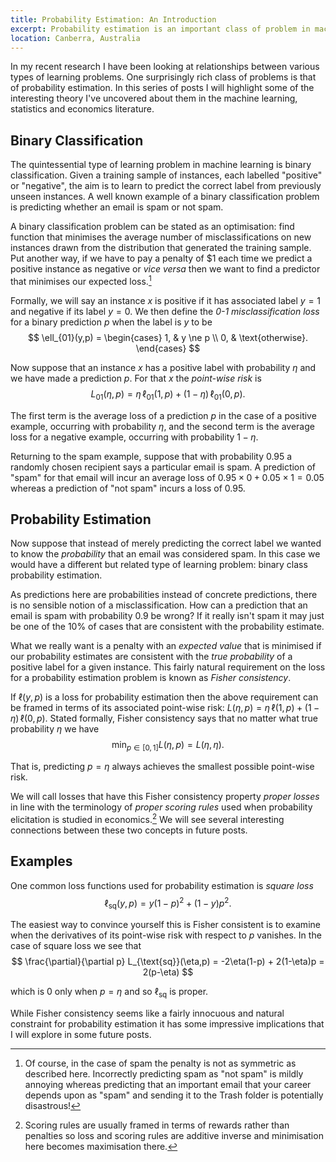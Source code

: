 ```yaml
---
title: Probability Estimation: An Introduction
excerpt: Probability estimation is an important class of problem in machine learning. In this, the first of a series of posts, I discuss a natural class of losses for these problems.
location: Canberra, Australia
---
```


In my recent research I have been looking at relationships between various types
of learning problems. One surprisingly rich class of problems is that of 
probability estimation. In this series of posts I will 
highlight some of the interesting theory I've uncovered about them in the
machine learning, statistics and economics literature.

Binary Classification
---------------------
The quintessential type of learning problem in machine learning is binary 
classification. Given a training sample of instances, each labelled "positive" 
or "negative", the aim is to learn to predict the correct label from previously 
unseen instances. A well known example of a binary classification problem is 
predicting whether an email is spam or not spam.

A binary classification problem can be stated as an optimisation: find 
function that minimises the average number of misclassifications on new 
instances drawn from the distribution that generated the training sample.
Put another way, if we have to pay a penalty of $1 each time we predict a 
positive instance as negative or _vice versa_ then we want to find a predictor 
that minimises our expected loss.[^1]

[^1]: Of course, in the case of spam the penalty is not as symmetric as 
described here. Incorrectly predicting spam as "not spam" is mildly annoying
whereas predicting that an important email that your career depends upon as
"spam" and sending it to the Trash folder is potentially disastrous!

Formally, we will say an instance $x$ is positive if it has associated label
$y = 1$ and negative if its label $y = 0$.
We then define the _0-1 misclassification loss_ for a binary prediction $p$
when the label is $y$ to be
$$
	\ell_{01}(y,p) = 
	\begin{cases}
		1, &	y \ne p \\
		0, &	\text{otherwise}.
	\end{cases}
$$

Now suppose that an instance $x$ has a positive label with probability 
$\eta$ and we have made a prediction $p$. For that $x$ the _point-wise risk_
is
$$
	L_{01}(\eta,p) 
	= \eta\,\ell_{01}(1,p) + (1-\eta)\,\ell_{01}(0,p).
$$

The first term is the average loss of a prediction $p$ in the case of a positive 
example, occurring with probability $\eta$, and the second term is the 
average loss for a negative example, occurring with probability $1-\eta$. 

Returning to the spam example, suppose that with probability 0.95 a randomly 
chosen recipient says a particular email is spam. A prediction of "spam" for
that email will incur an average loss of $0.95\times 0 + 0.05\times 1 = 0.05$
whereas a prediction of "not spam" incurs a loss of 0.95.

Probability Estimation
----------------------
Now suppose that instead of merely predicting the correct label we wanted to 
know the _probability_ that an email was considered spam. In this case we would 
have a different but related type of learning problem: binary class probability 
estimation.

As predictions here are probabilities instead of concrete predictions, there 
is no sensible notion of a misclassification.
How can a prediction that an email is spam with probability 0.9 be wrong? If it
really isn't spam it may just be one of the 10% of cases that are consistent 
with the probability estimate. 

What we really want is a penalty with an _expected value_ that is minimised 
if our probability estimates are consistent with the _true probability_ of 
a positive label for a given instance. This fairly natural requirement on
the loss for a probability estimation problem is known as 
_Fisher consistency_.

If $\ell(y,p)$ is a loss for probability estimation then the above requirement
can be framed in terms of its associated point-wise risk:
$L(\eta,p) = \eta\,\ell(1,p) + (1-\eta)\,\ell(0,p)$. 
Stated formally, Fisher consistency says that no matter what true probability
$\eta$ we have
$$
	\min_{p\in[0,1]} L(\eta,p) = L(\eta,\eta).
$$

That is, predicting $p = \eta$ always achieves the smallest possible point-wise 
risk.

We will call losses that have this Fisher consistency property _proper losses_
in line with the terminology of _proper scoring rules_ used when 
probability elicitation is studied in economics.[^2] We will see several 
interesting connections between these two concepts in future posts.

[^2]: Scoring rules are usually framed in terms of rewards rather than penalties
so loss and scoring rules are additive inverse and minimisation here becomes 
maximisation there.

Examples
--------
One common loss functions used for probability estimation is
_square loss_
$$	
	\ell_{\text{sq}}(y,p) = y(1-p)^2 + (1-y) p^2.
$$

The easiest way to convince yourself this is Fisher consistent is to
examine when the derivatives of its point-wise risk with respect to $p$ 
vanishes. In the case of square loss we see that
$$
	\frac{\partial}{\partial p} L_{\text{sq}}(\eta,p)
	= -2\eta(1-p) + 2(1-\eta)p = 2(p-\eta)
$$

which is 0 only when $p=\eta$ and so $\ell_{\text{sq}}$ is proper.

While Fisher consistency seems like a fairly innocuous and natural constraint
for probability estimation it has some impressive implications that I will
explore in some future posts.